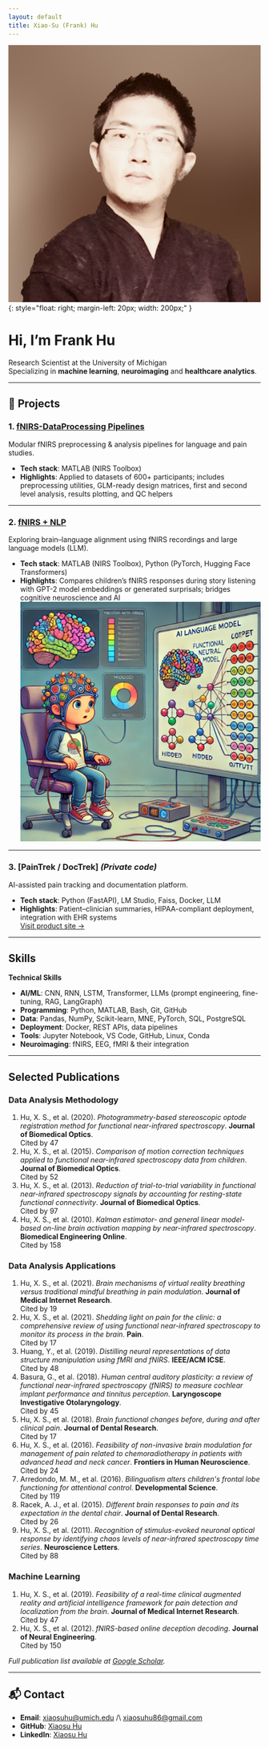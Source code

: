 ```yaml
---
layout: default
title: Xiao-Su (Frank) Hu
---
```


![Frank Hu](/assets/img/frank-hu.jpg){: style="float: right; margin-left: 20px; width: 200px;" }

# Hi, I’m Frank Hu
Research Scientist at the University of Michigan  
Specializing in **machine learning**, **neuroimaging** and **healthcare analytics**.

---

## 🔬 Projects

### 1. [fNIRS-DataProcessing Pipelines](https://github.com/xiaosuhu/fNIRS-DataProcessing-Pipelines-w-functions)
Modular fNIRS preprocessing & analysis pipelines for language and pain studies.  
- **Tech stack**: MATLAB (NIRS Toolbox) 
- **Highlights**: Applied to datasets of 600+ participants; includes preprocessing utilities, GLM-ready design matrices, first and second level analysis, results plotting, and QC helpers  
  
---

### 2. [fNIRS + NLP](https://github.com/xiaosuhu/fNIRS_NLP)
Exploring brain–language alignment using fNIRS recordings and large language models (LLM).  
- **Tech stack**: MATLAB (NIRS Toolbox), Python (PyTorch, Hugging Face Transformers)  
- **Highlights**: Compares children’s fNIRS responses during story listening with GPT-2 model embeddings or generated surprisals; bridges cognitive neuroscience and AI  
![fNIRS NLP](/assets/img/fNIRS_NLP.png)

---

### 3. [PainTrek / DocTrek] *(Private code)*
AI-assisted pain tracking and documentation platform.  
- **Tech stack**: Python (FastAPI), LM Studio, Faiss, Docker, LLM  
- **Highlights**: Patient–clinician summaries, HIPAA-compliant deployment, integration with EHR systems  
[Visit product site →](https://dent-paintrek.miserver.it.umich.edu/)  

---

## Skills

**Technical Skills**  
- **AI/ML**: CNN, RNN, LSTM, Transformer, LLMs (prompt engineering, fine-tuning, RAG, LangGraph)  
- **Programming**: Python, MATLAB, Bash, Git, GitHub  
- **Data**: Pandas, NumPy, Scikit-learn, MNE, PyTorch, SQL, PostgreSQL  
- **Deployment**: Docker, REST APIs, data pipelines  
- **Tools**: Jupyter Notebook, VS Code, GitHub, Linux, Conda  
- **Neuroimaging**: fNIRS, EEG, fMRI & their integration  

---

## Selected Publications

### Data Analysis Methodology
1. Hu, X. S., et al. (2020). *Photogrammetry-based stereoscopic optode registration method for functional near-infrared spectroscopy*. **Journal of Biomedical Optics**.  
   Cited by 47  
2. Hu, X. S., et al. (2015). *Comparison of motion correction techniques applied to functional near-infrared spectroscopy data from children*. **Journal of Biomedical Optics**.  
   Cited by 52  
3. Hu, X. S., et al. (2013). *Reduction of trial-to-trial variability in functional near-infrared spectroscopy signals by accounting for resting-state functional connectivity*. **Journal of Biomedical Optics**.  
   Cited by 97  
4. Hu, X. S., et al. (2010). *Kalman estimator- and general linear model-based on-line brain activation mapping by near-infrared spectroscopy*. **Biomedical Engineering Online**.  
   Cited by 158  

### Data Analysis Applications
1. Hu, X. S., et al. (2021). *Brain mechanisms of virtual reality breathing versus traditional mindful breathing in pain modulation*. **Journal of Medical Internet Research**.  
   Cited by 19  
2. Hu, X. S., et al. (2021). *Shedding light on pain for the clinic: a comprehensive review of using functional near-infrared spectroscopy to monitor its process in the brain*. **Pain**.  
   Cited by 17  
3. Huang, Y., et al. (2019). *Distilling neural representations of data structure manipulation using fMRI and fNIRS*. **IEEE/ACM ICSE**.  
   Cited by 48  
4. Basura, G., et al. (2018). *Human central auditory plasticity: a review of functional near-infrared spectroscopy (fNIRS) to measure cochlear implant performance and tinnitus perception*. **Laryngoscope Investigative Otolaryngology**.  
   Cited by 45  
5. Hu, X. S., et al. (2018). *Brain functional changes before, during and after clinical pain*. **Journal of Dental Research**.  
   Cited by 17  
6. Hu, X. S., et al. (2016). *Feasibility of non-invasive brain modulation for management of pain related to chemoradiotherapy in patients with advanced head and neck cancer*. **Frontiers in Human Neuroscience**.  
   Cited by 24  
7. Arredondo, M. M., et al. (2016). *Bilingualism alters children's frontal lobe functioning for attentional control*. **Developmental Science**.  
   Cited by 119  
8. Racek, A. J., et al. (2015). *Different brain responses to pain and its expectation in the dental chair*. **Journal of Dental Research**.  
   Cited by 26  
9. Hu, X. S., et al. (2011). *Recognition of stimulus-evoked neuronal optical response by identifying chaos levels of near-infrared spectroscopy time series*. **Neuroscience Letters**.  
   Cited by 88  

### Machine Learning
1. Hu, X. S., et al. (2019). *Feasibility of a real-time clinical augmented reality and artificial intelligence framework for pain detection and localization from the brain*. **Journal of Medical Internet Research**.  
   Cited by 47  
2. Hu, X. S., et al. (2012). *fNIRS-based online deception decoding*. **Journal of Neural Engineering**.  
   Cited by 150  

*Full publication list available at [Google Scholar](https://scholar.google.com/citations?user=wody7D8AAAAJ&hl=en).*

---

## 📬 Contact
- **Email**: xiaosuhu@umich.edu /\ xiaosuhu86@gmail.com  
- **GitHub**: [Xiaosu Hu](https://github.com/xiaosuhu)  
- **LinkedIn**: [Xiaosu Hu](https://www.linkedin.com/in/xiaosu-hu-1458a656)  

